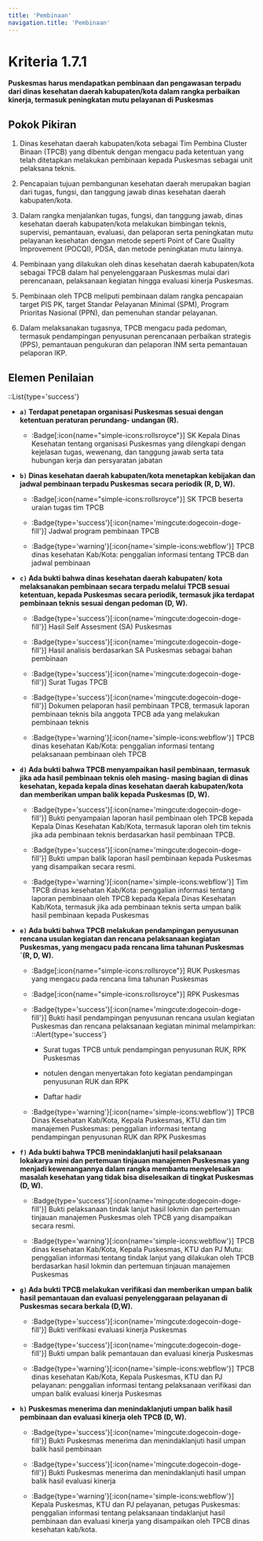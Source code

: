 ```yaml
---
title: 'Pembinaan'
navigation.title: 'Pembinaan'
---
```


# Kriteria 1.7.1 
**Puskesmas harus mendapatkan pembinaan dan pengawasan terpadu dari dinas kesehatan daerah kabupaten/kota dalam rangka perbaikan kinerja, termasuk peningkatan mutu pelayanan di Puskesmas**

## Pokok Pikiran 

1. Dinas kesehatan daerah kabupaten/kota sebagai Tim Pembina Cluster Binaan (TPCB) yang dibentuk dengan mengacu pada ketentuan yang telah ditetapkan melakukan pembinaan kepada Puskesmas  sebagai  unit pelaksana teknis. 

2. Pencapaian tujuan pembangunan kesehatan daerah merupakan bagian dari tugas, fungsi, dan tanggung jawab dinas kesehatan daerah kabupaten/kota. 

3. Dalam rangka menjalankan tugas, fungsi, dan  tanggung jawab, dinas kesehatan daerah kabupaten/kota melakukan bimbingan teknis, supervisi, pemantauan, evaluasi, dan pelaporan serta peningkatan mutu pelayanan  kesehatan  dengan metode seperti Point of Care Quality Improvement (POCQI), PDSA, dan metode peningkatan mutu lainnya. 

4. Pembinaan yang dilakukan oleh dinas kesehatan daerah kabupaten/kota sebagai TPCB dalam hal penyelenggaraan Puskesmas mulai dari perencanaan, pelaksanaan kegiatan hingga evaluasi kinerja Puskesmas. 

5. Pembinaan oleh TPCB meliputi pembinaan dalam rangka pencapaian target PIS PK, target Standar Pelayanan Minimal (SPM), Program Prioritas Nasional (PPN), dan pemenuhan standar pelayanan. 

6. Dalam melaksanakan tugasnya, TPCB mengacu pada pedoman, termasuk pendampingan penyusunan perencanaan perbaikan strategis (PPS), pemantauan pengukuran dan pelaporan INM serta pemantauan pelaporan IKP. 

## Elemen Penilaian 

::List{type='success'}

- **`a)` Terdapat penetapan organisasi Puskesmas sesuai dengan ketentuan peraturan perundang- undangan (R).**

    - :Badge[:icon{name="simple-icons:rollsroyce"}] SK Kepala Dinas Kesehatan tentang organisasi Puskesmas yang dilengkapi dengan kejelasan tugas, wewenang, dan tanggung jawab serta tata hubungan kerja dan persyaratan jabatan 

- **`b)` Dinas kesehatan daerah kabupaten/kota menetapkan kebijakan dan jadwal pembinaan terpadu Puskesmas secara periodik (R, D, W).**

    - :Badge[:icon{name="simple-icons:rollsroyce"}] SK TPCB beserta uraian tugas tim TPCB
     
    - :Badge{type='success'}[:icon{name='mingcute:dogecoin-doge-fill'}] Jadwal program pembinaan TPCB 
     
    - :Badge{type='warning'}[:icon{name='simple-icons:webflow'}] TPCB dinas kesehatan Kab/Kota: penggalian informasi tentang TPCB dan jadwal pembinaan 

- **`c)` Ada bukti bahwa dinas kesehatan daerah kabupaten/ kota melaksanakan pembinaan secara terpadu melalui TPCB sesuai ketentuan, kepada Puskesmas secara periodik, termasuk jika terdapat pembinaan teknis sesuai dengan pedoman (D, W).**

    - :Badge{type='success'}[:icon{name='mingcute:dogecoin-doge-fill'}] Hasil Self Assesment (SA) Puskesmas 

    - :Badge{type='success'}[:icon{name='mingcute:dogecoin-doge-fill'}] Hasil analisis berdasarkan SA Puskesmas sebagai bahan pembinaan 

    - :Badge{type='success'}[:icon{name='mingcute:dogecoin-doge-fill'}] Surat Tugas TPCB 

    - :Badge{type='success'}[:icon{name='mingcute:dogecoin-doge-fill'}] Dokumen pelaporan hasil pembinaan TPCB, termasuk laporan pembinaan teknis bila anggota TPCB ada yang melakukan pembinaan teknis
     
    - :Badge{type='warning'}[:icon{name='simple-icons:webflow'}] TPCB dinas kesehatan Kab/Kota: penggalian informasi tentang pelaksanaan pembinaan oleh TPCB 

- **`d)` Ada bukti bahwa TPCB menyampaikan hasil pembinaan, termasuk jika ada hasil pembinaan teknis oleh masing- masing bagian di dinas kesehatan, kepada kepala dinas kesehatan daerah kabupaten/kota dan memberikan umpan balik kepada Puskesmas (D, W).**

    - :Badge{type='success'}[:icon{name='mingcute:dogecoin-doge-fill'}] Bukti penyampaian laporan hasil pembinaan oleh TPCB kepada Kepala Dinas Kesehatan Kab/Kota, termasuk laporan oleh tim teknis jika ada pembinaan teknis berdasarkan hasil pembinaan TPCB. 

    - :Badge{type='success'}[:icon{name='mingcute:dogecoin-doge-fill'}] Bukti umpan balik laporan hasil pembinaan kepada Puskesmas yang disampaikan secara resmi.

    - :Badge{type='warning'}[:icon{name='simple-icons:webflow'}] Tim TPCB dinas kesehatan Kab/Kota: penggalian informasi tentang laporan pembinaan oleh TPCB kepada Kepala Dinas Kesehatan Kab/Kota, termasuk jika ada pembinaan teknis serta umpan balik hasil pembinaan kepada Puskesmas 

- **`e)` Ada bukti bahwa TPCB melakukan pendampingan penyusunan rencana usulan kegiatan dan rencana pelaksanaan kegiatan Puskesmas, yang mengacu pada rencana lima tahunan Puskesmas `(R, D, W).**

    - :Badge[:icon{name="simple-icons:rollsroyce"}] RUK Puskesmas yang mengacu pada rencana lima tahunan Puskesmas 

    - :Badge[:icon{name="simple-icons:rollsroyce"}] RPK Puskesmas 
    - :Badge{type='success'}[:icon{name='mingcute:dogecoin-doge-fill'}] Bukti hasil pendampingan penyusunan rencana usulan kegiatan Puskesmas dan rencana pelaksanaan kegiatan minimal melampirkan: 
      ::Alert{type='success'}
       - Surat tugas TPCB untuk pendampingan penyusunan RUK, RPK Puskesmas 

       - notulen dengan menyertakan foto kegiatan pendampingan penyusunan RUK dan RPK 

       - Daftar hadir

    - :Badge{type='warning'}[:icon{name='simple-icons:webflow'}] TPCB Dinas Kesehatan Kab/Kota, Kepala Puskesmas, KTU dan tim manajemen Puskesmas: penggalian informasi tentang pendampingan penyusunan RUK dan RPK Puskesmas 

- **`f)` Ada bukti bahwa TPCB menindaklanjuti hasil pelaksanaan lokakarya mini dan pertemuan tinjauan manajemen Puskesmas yang menjadi kewenangannya dalam rangka membantu menyelesaikan masalah kesehatan yang tidak bisa diselesaikan di tingkat Puskesmas (D, W).**

    - :Badge{type='success'}[:icon{name='mingcute:dogecoin-doge-fill'}] Bukti pelaksanaan tindak lanjut hasil lokmin dan pertemuan tinjauan manajemen Puskesmas oleh TPCB yang disampaikan secara resmi. 
    
    - :Badge{type='warning'}[:icon{name='simple-icons:webflow'}] TPCB dinas kesehatan Kab/Kota, Kepala Puskesmas, KTU dan PJ Mutu: penggalian informasi tentang tindak lanjut yang dilakukan oleh TPCB berdasarkan hasil lokmin dan pertemuan tinjauan manajemen Puskesmas 
 
- **`g)` Ada bukti TPCB melakukan verifikasi dan memberikan umpan balik hasil pemantauan dan evaluasi penyelenggaraan pelayanan di Puskesmas secara berkala (D,W).**

    - :Badge{type='success'}[:icon{name='mingcute:dogecoin-doge-fill'}] Bukti verifikasi evaluasi kinerja Puskesmas

    - :Badge{type='success'}[:icon{name='mingcute:dogecoin-doge-fill'}] Bukti umpan balik pemantauan dan evaluasi kinerja Puskesmas 
     
    - :Badge{type='warning'}[:icon{name='simple-icons:webflow'}] TPCB dinas kesehatan Kab/Kota, Kepala Puskesmas, KTU dan PJ pelayanan: penggalian informasi tentang pelaksanaan verifikasi dan umpan balik evaluasi kinerja Puskesmas 

- **`h)` Puskesmas menerima dan menindaklanjuti umpan balik hasil pembinaan dan evaluasi kinerja oleh TPCB (D, W).**

    - :Badge{type='success'}[:icon{name='mingcute:dogecoin-doge-fill'}] Bukti Puskesmas menerima dan menindaklanjuti hasil umpan balik hasil pembinaan

    - :Badge{type='success'}[:icon{name='mingcute:dogecoin-doge-fill'}] Bukti Puskesmas menerima dan menindaklanjuti hasil umpan balik hasil evaluasi kinerja
     
    - :Badge{type='warning'}[:icon{name='simple-icons:webflow'}] Kepala Puskesmas, KTU dan PJ pelayanan, petugas Puskesmas: penggalian informasi tentang pelaksanaan tindaklanjut hasil pembinaan dan evaluasi kinerja yang disampaikan oleh TPCB dinas kesehatan kab/kota. 
